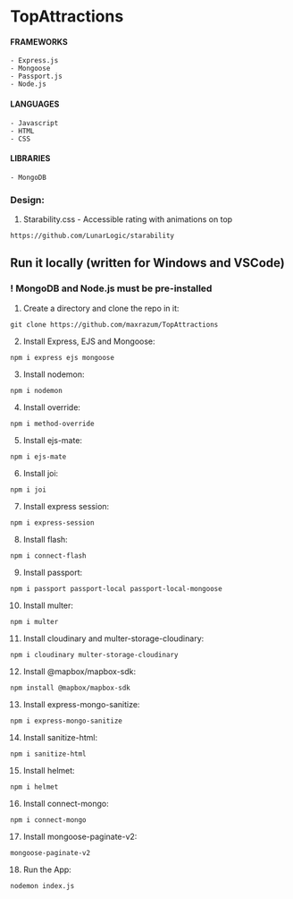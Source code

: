# TopAttractions

#### FRAMEWORKS
    - Express.js
    - Mongoose
    - Passport.js
    - Node.js

#### LANGUAGES
    - Javascript
    - HTML
    - CSS

#### LIBRARIES
    - MongoDB

### Design:

1) Starability.css - Accessible rating with animations on top
```
https://github.com/LunarLogic/starability
```


## Run it locally (written for Windows and VSCode)
### ! MongoDB and Node.js must be pre-installed

1) Create a directory and clone the repo in it:
```
git clone https://github.com/maxrazum/TopAttractions
```
2) Install Express, EJS and Mongoose:
```
npm i express ejs mongoose
```
3) Install nodemon:
```
npm i nodemon
```
4) Install override:
```
npm i method-override
```
5) Install ejs-mate:
```
npm i ejs-mate
```
6) Install joi:
```
npm i joi
```
7) Install express session:
```
npm i express-session
```
8) Install flash:
```
npm i connect-flash
```
9) Install passport:
```
npm i passport passport-local passport-local-mongoose
```
10) Install multer:
```
npm i multer
```
11) Install cloudinary and multer-storage-cloudinary:
```
npm i cloudinary multer-storage-cloudinary
```
12) Install @mapbox/mapbox-sdk:
```
npm install @mapbox/mapbox-sdk
```
13) Install express-mongo-sanitize:
```
npm i express-mongo-sanitize
```
14) Install sanitize-html:
```
npm i sanitize-html
```
15) Install helmet:
```
npm i helmet
```
16) Install connect-mongo:
```
npm i connect-mongo
```
17) Install mongoose-paginate-v2:
```
mongoose-paginate-v2
```
18) Run the App:
```
nodemon index.js
```